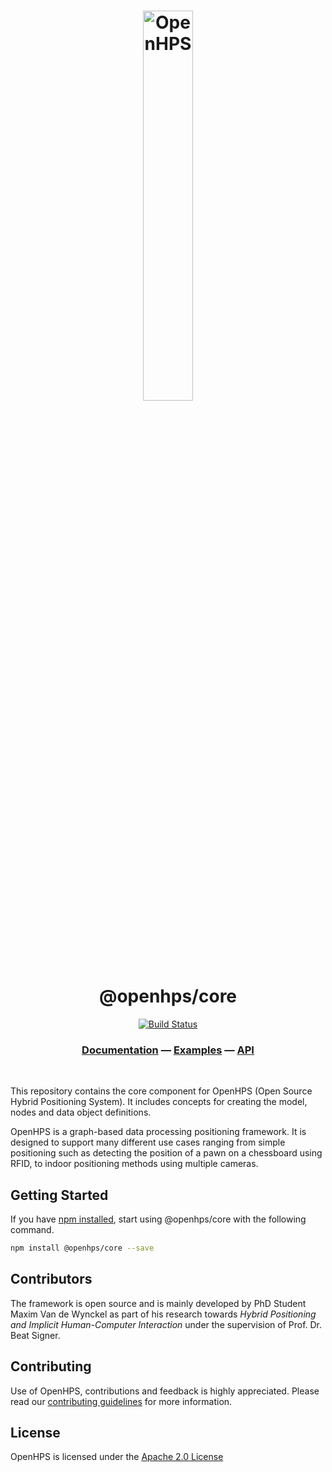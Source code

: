 <h1 align="center">
  <img alt="OpenHPS" src="https://openhps.org/images/logo_text-512.png" width="40%" /><br />
  @openhps/core
</h1>
<p align="center">
  <a href="https://ci.mvdw-software.com/job/openhps-core/" target="_blank"><img alt="Build Status" src="https://ci.mvdw-software.com/job/openhps-core/job/dev/badge/icon"></a>
</p>

<h3 align="center">
    <a href="https://openhps.org/docs/getting-started">Documentation</a> &mdash; <a href="https://openhps.org/docs/examples">Examples</a> &mdash; <a href="https://openhps.org/docs/core">API</a>
</h3>

<br />

This repository contains the core component for OpenHPS (Open Source Hybrid Positioning System). It includes concepts for creating the model, nodes and data object definitions.

OpenHPS is a graph-based data processing positioning framework. It is designed to support many different use cases ranging from simple positioning such as detecting the position of a pawn on a chessboard using RFID, to indoor positioning methods using multiple cameras.

## Getting Started
If you have [npm installed](https://www.npmjs.com/get-npm), start using @openhps/core with the following command.
```bash
npm install @openhps/core --save
```

## Contributors
The framework is open source and is mainly developed by PhD Student Maxim Van de Wynckel as part of his research towards *Hybrid Positioning and Implicit Human-Computer Interaction* under the supervision of Prof. Dr. Beat Signer.

## Contributing
Use of OpenHPS, contributions and feedback is highly appreciated. Please read our [contributing guidelines](CONTRIBUTING.md) for more information.

## License
OpenHPS is licensed under the [Apache 2.0 License](LICENSE)